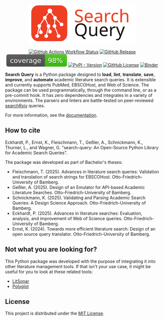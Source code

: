 
<p align="center">
<img src="https://raw.githubusercontent.com/CoLRev-Environment/search-query/refs/heads/main/docs/source/_static/search_query_logo.svg" width="350">
</p>

<div align="center">

[![GitHub Actions Workflow Status](https://img.shields.io/github/actions/workflow/status/CoLRev-Environment/search-query/.github%2Fworkflows%2Ftests.yml?label=tests)](https://github.com/CoLRev-Environment/search-query/actions/workflows/tests.yml)
[![GitHub Release](https://img.shields.io/github/v/release/CoLRev-Environment/search-query)](https://github.com/CoLRev-Environment/search-query/releases/)
![Coverage](https://raw.githubusercontent.com/CoLRev-Environment/search-query/main/test/coverage.svg)
[![PyPI - Version](https://img.shields.io/pypi/v/search-query?color=blue)](https://pypi.org/project/search-query/)
[![GitHub License](https://img.shields.io/github/license/CoLRev-Environment/search-query)](https://github.com/CoLRev-Environment/search-query/releases/)
[![Binder](https://mybinder.org/badge_logo.svg)](https://mybinder.org/v2/gh/CoLRev-Environment/search-query/HEAD?labpath=docs%2Fsource%2Fdemo.ipynb)

</div>

**Search Query** is a Python package designed to **load**, **lint**, **translate**, **save**, **improve**, and **automate** academic literature search queries.
It is extensible and currently supports PubMed, EBSCOHost, and Web of Science.
The package can be used programmatically, through the command line, or as a pre-commit hook.
It has zero dependencies and integrates in a variety of environments.
The parsers and linters are battle-tested on peer-reviewed [searchRxiv](https://www.cabidigitallibrary.org/journal/searchrxiv) queries.

For more information, see the [documentation](https://colrev-environment.github.io/search-query/).

## How to cite

Eckhardt, P., Ernst, K., Fleischmann, T., Geßler, A., Schnickmann, K., Thurner, L., and Wagner, G. "search-query: An Open-Source Python Library for Academic Search Queries".

The package was developed as part of Bachelor's theses:

- Fleischmann, T. (2025). Advances in literature search queries: Validation and translation of search strings for EBSCOHost. Otto-Friedrich-University of Bamberg.
- Geßler, A. (2025). Design of an Emulator for API-based Academic Literature Searches. Otto-Friedrich-University of Bamberg.
- Schnickmann, K. (2025). Validating and Parsing Academic Search Queries: A Design Science Approach. Otto-Friedrich-University of Bamberg.
- Eckhardt, P. (2025). Advances in literature searches: Evaluation, analysis, and improvement of Web of Science queries. Otto-Friedrich-University of Bamberg.
- Ernst, K. (2024). Towards more efficient literature search: Design of an open source query translator. Otto-Friedrich-University of Bamberg.

## Not what you are looking for?

This Python package was developed with the purpose of integrating it into other literature management tools. If that isn't your use case, it might be useful for you to look at these related tools:

- [LitSonar](https://litsonar.com/)
- [Polyglot](https://sr-accelerator.com/#/polyglot)

## License

This project is distributed under the [MIT License](LICENSE).
